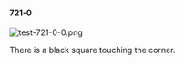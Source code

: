 #### 721-0
![test-721-0-0.png](https://github.com/lil-lab/nlvr/raw/master/nlvr/test/images/2/test-721-0-0.png "test-721-0-0.png")

There is a black square touching the corner.